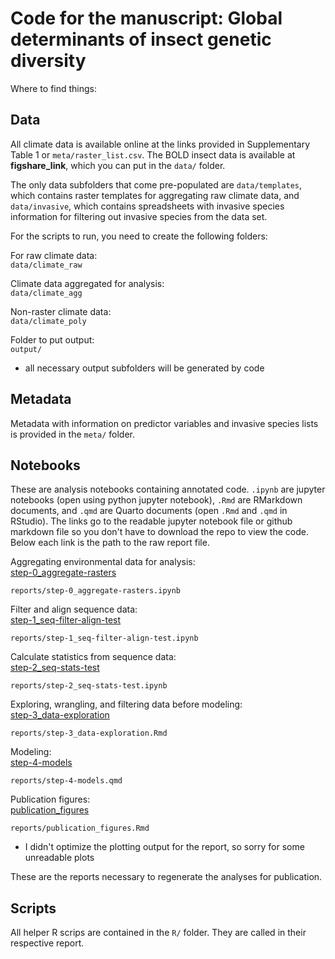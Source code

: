 
# Code for the manuscript: **Global determinants of insect genetic diversity** 

Where to find things:

## Data

All climate data is available online at the links provided in
Supplementary Table 1 or `meta/raster_list.csv`. The BOLD insect data is
available at **figshare_link**, which you can put in the `data/` folder.  

The only data subfolders that come pre-populated are `data/templates`, which contains raster templates for aggregating raw climate data, and `data/invasive`, which contains spreadsheets with invasive species information for filtering out invasive species from the data set.

For the scripts to run, you need to create the following folders:

For raw climate data:\
`data/climate_raw`

Climate data aggregated for analysis:\
`data/climate_agg`

Non-raster climate data:\
`data/climate_poly`

Folder to put output:\
`output/`

-   all necessary output subfolders will be generated by code

## Metadata

Metadata with information on predictor variables and invasive species
lists is provided in the `meta/` folder.

## Notebooks

These are analysis notebooks containing annotated code. `.ipynb` are
jupyter notebooks (open using python jupyter notebook), `.Rmd` are
RMarkdown documents, and `.qmd` are Quarto documents (open `.Rmd` and
`.qmd` in RStudio). The links go to the readable jupyter notebook file
or github markdown file so you don't have to download the repo to view
the code. Below each link is the path to the raw report file.

Aggregating environmental data for analysis:\
[step-0_aggregate-rasters](reports/step-0_aggregate-rasters.ipynb)

`reports/step-0_aggregate-rasters.ipynb`

Filter and align sequence data:\
[step-1_seq-filter-align-test](reports/step-1_seq-filter-align-test.ipynb)

`reports/step-1_seq-filter-align-test.ipynb`

Calculate statistics from sequence data:\
[step-2_seq-stats-test](reports/step-2_seq-stats-test.ipynb)

`reports/step-2_seq-stats-test.ipynb`

Exploring, wrangling, and filtering data before modeling:\
[step-3_data-exploration](reports/step-3_data-exploration.md)

`reports/step-3_data-exploration.Rmd`

Modeling:\
[step-4-models](reports/step-4-models.md)

`reports/step-4-models.qmd`

Publication figures:\
[publication_figures](reports/publication_figures.md)

`reports/publication_figures.Rmd`

-   I didn't optimize the plotting output for the report, so sorry for
    some unreadable plots

These are the reports necessary to regenerate the analyses for
publication.

## Scripts

All helper R scrips are contained in the `R/` folder. They are called in
their respective report.
